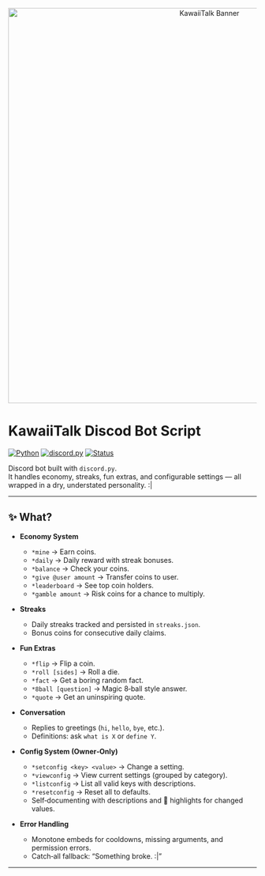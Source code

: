 <p align="center">
  <img src="https://github.com/user-attachments/assets/c589e4c6-f9c6-410e-a1af-b0d678a38f45" 
       alt="KawaiiTalk Banner" 
       width="800"/>
</p>

# KawaiiTalk Discod Bot Script

[![Python](https://img.shields.io/badge/Python-3.9%2B-blue.svg)](https://www.python.org/)
[![discord.py](https://img.shields.io/badge/discord.py-2.3.2-blueviolet.svg)](https://github.com/Rapptz/discord.py)
[![Status](https://img.shields.io/badge/status-active-success.svg)]()

Discord bot built with `discord.py`.  
It handles economy, streaks, fun extras, and configurable settings — all wrapped in a dry, understated personality. :|

---

## ✨ What?

- **Economy System**
  - `*mine` → Earn coins.
  - `*daily` → Daily reward with streak bonuses.
  - `*balance` → Check your coins.
  - `*give @user amount` → Transfer coins to user.
  - `*leaderboard` → See top coin holders.
  - `*gamble amount` → Risk coins for a chance to multiply.

- **Streaks**
  - Daily streaks tracked and persisted in `streaks.json`.
  - Bonus coins for consecutive daily claims.

- **Fun Extras**
  - `*flip` → Flip a coin.
  - `*roll [sides]` → Roll a die.
  - `*fact` → Get a boring random fact.
  - `*8ball [question]` → Magic 8‑ball style answer.
  - `*quote` → Get an uninspiring quote.

- **Conversation**
  - Replies to greetings (`hi`, `hello`, `bye`, etc.).
  - Definitions: ask `what is X` or `define Y`.

- **Config System (Owner‑Only)**
  - `*setconfig <key> <value>` → Change a setting.
  - `*viewconfig` → View current settings (grouped by category).
  - `*listconfig` → List all valid keys with descriptions.
  - `*resetconfig` → Reset all to defaults.
  - Self‑documenting with descriptions and 🔧 highlights for changed values.

- **Error Handling**
  - Monotone embeds for cooldowns, missing arguments, and permission errors.
  - Catch‑all fallback: “Something broke. :|”

---
